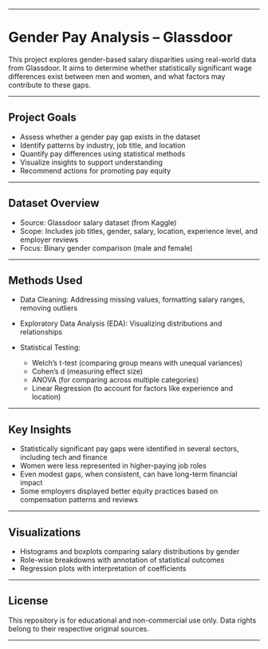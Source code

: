 
---

# Gender Pay Analysis – Glassdoor

This project explores gender-based salary disparities using real-world data from Glassdoor. It aims to determine whether statistically significant wage differences exist between men and women, and what factors may contribute to these gaps.

---

## Project Goals

* Assess whether a gender pay gap exists in the dataset
* Identify patterns by industry, job title, and location
* Quantify pay differences using statistical methods
* Visualize insights to support understanding
* Recommend actions for promoting pay equity

---

## Dataset Overview

* Source: Glassdoor salary dataset (from Kaggle)
* Scope: Includes job titles, gender, salary, location, experience level, and employer reviews
* Focus: Binary gender comparison (male and female)

---

## Methods Used

* Data Cleaning: Addressing missing values, formatting salary ranges, removing outliers
* Exploratory Data Analysis (EDA): Visualizing distributions and relationships
* Statistical Testing:

  * Welch’s t-test (comparing group means with unequal variances)
  * Cohen’s d (measuring effect size)
  * ANOVA (for comparing across multiple categories)
  * Linear Regression (to account for factors like experience and location)

---

## Key Insights

* Statistically significant pay gaps were identified in several sectors, including tech and finance
* Women were less represented in higher-paying job roles
* Even modest gaps, when consistent, can have long-term financial impact
* Some employers displayed better equity practices based on compensation patterns and reviews

---

## Visualizations

* Histograms and boxplots comparing salary distributions by gender
* Role-wise breakdowns with annotation of statistical outcomes
* Regression plots with interpretation of coefficients

---

## License

This repository is for educational and non-commercial use only.
Data rights belong to their respective original sources.

---

